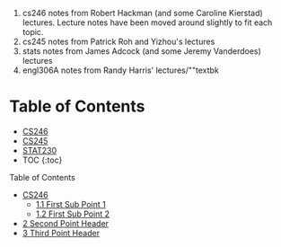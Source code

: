 1. cs246 notes from Robert Hackman (and some Caroline Kierstad) lectures. Lecture notes have been moved around slightly to fit each topic.
2. cs245 notes from Patrick Roh and Yizhou's lectures
3. stats notes from James Adcock (and some Jeremy Vanderdoes) lectures
4. engl306A notes from Randy Harris' lectures/""textbk

# Table of Contents

* [CS246](./cs246/cs246.md)
* [CS245](./recipes/Gazpacho.md)
* [STAT230](./recipes/Gazpacho.md)
* TOC
{:toc}

<div id="toc_container">
<p class="toc_title">Table of Contents</p>
<ul class="toc_list">
  <li><a href="./cs246/cs246.md">CS246</a>
  <ul>
    <li><a href="#First_Sub_Point_1">1.1 First Sub Point 1</a></li>
    <li><a href="#First_Sub_Point_2">1.2 First Sub Point 2</a></li>
  </ul>
</li>
<li><a href="#Second_Point_Header">2 Second Point Header</a></li>
<li><a href="#Third_Point_Header">3 Third Point Header</a></li>
</ul>
</div>
